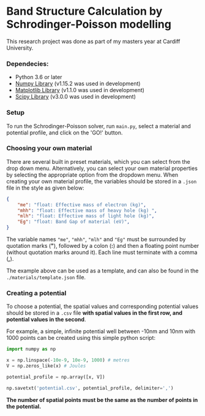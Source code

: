 # Band Structure Calculation by Schrodinger-Poisson modelling

This research project was done as part of my masters year at Cardiff University.

### Dependecies:

- Python 3.6 or later
- [Numpy Library](http://www.numpy.org/) (v1.15.2 was used in development)
- [Matplotlib Library](https://matplotlib.org/) (v1.1.0 was used in development)
- [Scipy Library](https://www.scipy.org/) (v3.0.0 was used in development)

### Setup

To run the Schrodinger-Poisson solver, run `main.py`, select a material and potential profile, and click on the 'GO!' button.

### Choosing your own material

There are several built in preset materials, which you can select from the drop down menu. Alternatively, you can select your own material properties by  selecting the appropriate option from the dropdown menu. When creating your own material profile, the variables should be stored in a `.json` file in the style as given below:

```json
{
	"me": "float: Effective mass of electron (kg)",
	"mhh": "float: Effective mass of heavy hole (kg) ",
	"mlh": "float: Effective mass of light hole (kg)",
	"Eg": "float: Band Gap of material (eV)",
}
```

The variable names `"me"`, `"mhh"`, `"mlh"` and `"Eg"` must be surrounded by quotation marks (**"**), followed by a colon (**:**) and then a floating point number (without quotation marks around it). Each line must terminate with a comma (**,**).

The example above can be used as a template, and can also be found in the `./materials/template.json` file.

### Creating a potential

To choose a potential, the spatial values and corresponding potential values should be stored in a `.csv` file **with spatial values in the first row, and potential values in the second**. 

For example, a simple, infinite potential well between -10nm and 10nm with 1000 points can be created using this simple python script:

```python
import numpy as np 

x = np.linspace(-10e-9, 10e-9, 1000) # metres
V = np.zeros_like(x) # Joules

potential_profile = np.array([x, V])

np.savetxt('potential.csv', potential_profile, delimiter=',')

```

**The number of spatial points must be the same as the number of points in the potential.**

